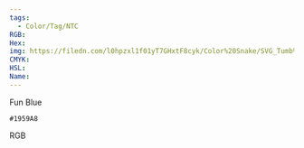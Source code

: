 ```yaml
---
tags:
  - Color/Tag/NTC
RGB:
Hex:
img: https://filedn.com/l0hpzxl1f01yT7GHxtF8cyk/Color%20Snake/SVG_Tumb%20Mass%20No%20Name/1959A8.svg
CMYK:
HSL:
Name:
---
```

Fun Blue
```palette
#1959A8
```
RGB
